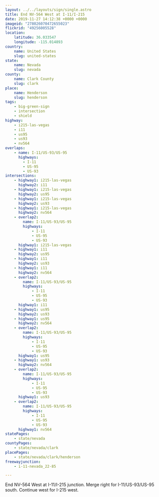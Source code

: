 ```yaml
---
layout: ../../layouts/sign/single.astro
title: End NV-564 West at I-11/I-215
date: 2019-11-27 14:12:38 +0000 +0000
imageid: "278026070472655023"
flickrid: "49256005528"
location:
    latitude: 36.033547
    longitude: -115.014893
country:
    name: United States
    slug: united-states
state:
    name: Nevada
    slug: nevada
county:
    name: Clark County
    slug: clark
place:
    name: Henderson
    slug: henderson
tags:
    - big-green-sign
    - intersection
    - shield
highway:
    - i215-las-vegas
    - i11
    - us95
    - us93
    - nv564
overlaps:
    - name: I-11/US-93/US-95
      highways:
        - I-11
        - US-95
        - US-93
intersections:
    - highway1: i215-las-vegas
      highway2: i11
    - highway1: i215-las-vegas
      highway2: us95
    - highway1: i215-las-vegas
      highway2: us93
    - highway1: i215-las-vegas
      highway2: nv564
    - overlap2:
        name: I-11/US-93/US-95
        highways:
            - I-11
            - US-95
            - US-93
      highway1: i215-las-vegas
    - highway1: i11
      highway2: us95
    - highway1: i11
      highway2: us93
    - highway1: i11
      highway2: nv564
    - overlap2:
        name: I-11/US-93/US-95
        highways:
            - I-11
            - US-95
            - US-93
      highway1: i11
    - highway1: us95
      highway2: us93
    - highway1: us95
      highway2: nv564
    - overlap2:
        name: I-11/US-93/US-95
        highways:
            - I-11
            - US-95
            - US-93
      highway1: us95
    - highway1: us93
      highway2: nv564
    - overlap2:
        name: I-11/US-93/US-95
        highways:
            - I-11
            - US-95
            - US-93
      highway1: us93
    - overlap2:
        name: I-11/US-93/US-95
        highways:
            - I-11
            - US-95
            - US-93
      highway1: nv564
statePages:
    - state/nevada
countyPages:
    - state/nevada/clark
placePages:
    - state/nevada/clark/henderson
freewayjunction:
    - i-11-nevada_22-85

---
```

End NV-564 West at I-11/I-215 junction.  Merge right for I-11/US-93/US-95 south.  Continue west for I-215 west.